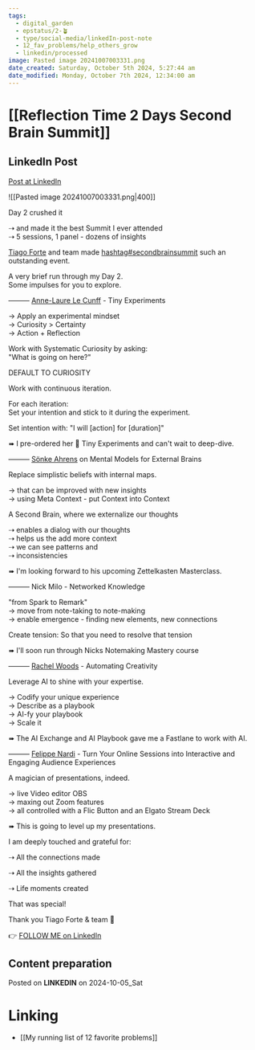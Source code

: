 ```yaml
---
tags:
  - digital_garden
  - epstatus/2-🪴
  - type/social-media/linkedIn-post-note
  - 12_fav_problems/help_others_grow
  - linkedin/processed
image: Pasted image 20241007003331.png
date_created: Saturday, October 5th 2024, 5:27:44 am
date_modified: Monday, October 7th 2024, 12:34:00 am
---
```

# [[Reflection Time 2 Days Second Brain Summit]]
## LinkedIn Post
[Post at LinkedIn](https://www.linkedin.com/posts/sebastiankamilli_secondbrainsummit-activity-7248329143816192000-wns9?utm_source=share&utm_medium=member_desktop)

![[Pasted image 20241007003331.png|400]]

Day 2 crushed it  
  
⇢ and made it the best Summit I ever attended  
⇢ 5 sessions, 1 panel - dozens of insights  

[Tiago Forte](https://www.linkedin.com/in/tiagoforte/) and team made [hashtag#secondbrainsummit](https://www.linkedin.com/feed/hashtag/?keywords=secondbrainsummit&highlightedUpdateUrns=urn%3Ali%3Aactivity%3A7248329143816192000) such an outstanding event.  
  
A very brief run through my Day 2.  
Some impulses for you to explore.  
  
——— [Anne-Laure Le Cunff](https://www.linkedin.com/in/alecunff/) - Tiny Experiments  
  
→ Apply an experimental mindset  
→ Curiosity > Certainty  
→ Action + Reflection  
  
Work with Systematic Curiosity by asking:  
"What is going on here?"  
  
DEFAULT TO CURIOSITY  
  
Work with continuous iteration.  
  
For each iteration:  
Set your intention and stick to it during the experiment.  
  
Set intention with: "I will [action] for [duration]"  
  
➠ I pre-ordered her 📖 Tiny Experiments and can't wait to deep-dive.  
  
——— [Sönke Ahrens](https://www.linkedin.com/in/soenkeahrens/) on Mental Models for External Brains  
  
Replace simplistic beliefs with internal maps.  
  
→ that can be improved with new insights  
→ using Meta Context - put Context into Context  
  
A Second Brain, where we externalize our thoughts  
  
⇢ enables a dialog with our thoughts  
⇢ helps us the add more context  
⇢ we can see patterns and  
⇢ inconsistencies  
  
➠ I'm looking forward to his upcoming Zettelkasten Masterclass.  

——— Nick Milo - Networked Knowledge  
  
"from Spark to Remark"  
→ move from note-taking to note-making  
→ enable emergence - finding new elements, new connections  
  
Create tension: So that you need to resolve that tension  
  
➠ I'll soon run through Nicks Notemaking Mastery course  

——— [Rachel Woods](https://www.linkedin.com/in/woodsrach/) - Automating Creativity  
  
Leverage AI to shine with your expertise.  
  
→ Codify your unique experience  
→ Describe as a playbook  
→ AI-fy your playbook  
→ Scale it  
  
➠ The AI Exchange and AI Playbook gave me a Fastlane to work with AI.  

——— [Felippe Nardi](https://www.linkedin.com/in/felippenardi/) - Turn Your Online Sessions into Interactive and Engaging Audience Experiences  
  
A magician of presentations, indeed.  
  
→ live Video editor OBS  
→ maxing out Zoom features  
→ all controlled with a Flic Button and an Elgato Stream Deck  

➠ This is going to level up my presentations.  

I am deeply touched and grateful for:  
  
⇢ All the connections made  
  
⇢ All the insights gathered  
  
⇢ Life moments created  

That was special!  
  
Thank you Tiago Forte & team 💚  

👉 [FOLLOW ME on LinkedIn](https://www.linkedin.com/comm/mynetwork/discovery-see-all?usecase=PEOPLE_FOLLOWS&followMember=sebastiankamilli)

## Content preparation



Posted on **LINKEDIN** on 2024-10-05_Sat
# Linking
+ [[My running list of 12 favorite problems]]